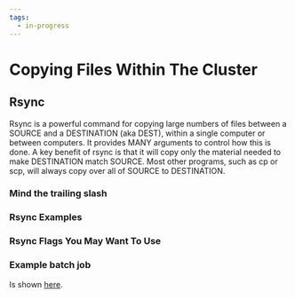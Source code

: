 ```yaml
---
tags:
  - in-progress
---
```


# Copying Files Within The Cluster



## Rsync

Rsync is a powerful command for copying large numbers of files between a SOURCE and a DESTINATION (aka DEST), within a single computer or between computers. It provides MANY arguments to control how this is done. A key benefit of rsync is that it will copy only the material needed to make DESTINATION match SOURCE. Most other programs, such as cp or scp, will always copy over all of SOURCE to DESTINATION.

### Mind the trailing slash

### Rsync Examples

### Rsync Flags You May Want To Use

### Example batch job

Is shown [here](../slurm/crafting-jobs.md#copying-data-within-cluster).
